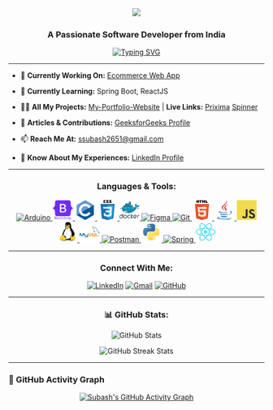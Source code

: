 <p align="center">
  <a href="#"><img src="https://readme-typing-svg.demolab.com?font=&size=27&pause=1000&color=F03B9E&center=true&vCenter=true&repeat=false&width=435&lines=Hi+%F0%9F%91%8B%2C+I'm+Subash"></a>
</p>

<h3 align="center">A Passionate Software Developer from India</h3>
<p align="center">
  <a href="https://github.com/subash-repo">
    <img src="https://readme-typing-svg.herokuapp.com?font=Fira+Code&size=22&duration=4000&pause=500&color=F75C7E&center=true&vCenter=true&width=600&lines=Java+Developer+%7C+Spring+Boot+%7C+Microservices;Building+Scalable+and+Robust+Applications;Experienced+in+REST+APIs+and+Database+Design;Tech+Enthusiast+%7C+Continuous+Learner!" alt="Typing SVG" />
  </a>
</p>


---

- 🔭 **Currently Working On:** [Ecommerce Web App](https://github.com/Subash770/Ecom-Project-MicroService.git)

- 🌱 **Currently Learning:** Spring Boot, ReactJS

- 👨‍💻 **All My Projects:** [My-Portfolio-Website](https://my-portfolio-subash-r770.netlify.app/) | **Live Links:** [Prixima](https://tiny-centaur-a8249f.netlify.app/)  [Spinner](https://curious-cajeta-2325a9.netlify.app/)

- 📝 **Articles & Contributions:** [GeeksforGeeks Profile](https://www.geeksforgeeks.org/user/ssubash2651/contributions/)

- 📫 **Reach Me At:** ssubash2651@gmail.com

- 📄 **Know About My Experiences:** [LinkedIn Profile](https://www.linkedin.com/in/subash-r-)

---

<h3 align="center">Languages & Tools:</h3>
<p align="center">
  <a href="https://www.arduino.cc/" target="_blank" rel="noreferrer">
    <img src="https://cdn.worldvectorlogo.com/logos/arduino-1.svg" alt="Arduino" width="40" height="40" style="transition: transform 0.3s ease-in-out;" onmouseover="this.style.transform='scale(1.2)';" onmouseout="this.style.transform='scale(1)';"/>
  </a>
  <a href="https://getbootstrap.com" target="_blank" rel="noreferrer">
    <img src="https://raw.githubusercontent.com/devicons/devicon/master/icons/bootstrap/bootstrap-plain-wordmark.svg" alt="Bootstrap" width="40" height="40"/>
  </a>
  <a href="https://www.cprogramming.com/" target="_blank" rel="noreferrer">
    <img src="https://raw.githubusercontent.com/devicons/devicon/master/icons/c/c-original.svg" alt="C" width="40" height="40"/>
  </a>
  <a href="https://www.w3schools.com/css/" target="_blank" rel="noreferrer">
    <img src="https://raw.githubusercontent.com/devicons/devicon/master/icons/css3/css3-original-wordmark.svg" alt="CSS3" width="40" height="40"/>
  </a>
  <a href="https://www.docker.com/" target="_blank" rel="noreferrer">
    <img src="https://raw.githubusercontent.com/devicons/devicon/master/icons/docker/docker-original-wordmark.svg" alt="Docker" width="40" height="40"/>
  </a>
  <a href="https://www.figma.com/" target="_blank" rel="noreferrer">
    <img src="https://www.vectorlogo.zone/logos/figma/figma-icon.svg" alt="Figma" width="40" height="40"/>
  </a>
  <a href="https://git-scm.com/" target="_blank" rel="noreferrer">
    <img src="https://www.vectorlogo.zone/logos/git-scm/git-scm-icon.svg" alt="Git" width="40" height="40"/>
  </a>
  <a href="https://www.w3.org/html/" target="_blank" rel="noreferrer">
    <img src="https://raw.githubusercontent.com/devicons/devicon/master/icons/html5/html5-original-wordmark.svg" alt="HTML5" width="40" height="40"/>
  </a>
  <a href="https://www.java.com" target="_blank" rel="noreferrer">
    <img src="https://raw.githubusercontent.com/devicons/devicon/master/icons/java/java-original.svg" alt="Java" width="40" height="40"/>
  </a>
  <a href="https://developer.mozilla.org/en-US/docs/Web/JavaScript" target="_blank" rel="noreferrer">
    <img src="https://raw.githubusercontent.com/devicons/devicon/master/icons/javascript/javascript-original.svg" alt="JavaScript" width="40" height="40"/>
  </a>
  <a href="https://www.linux.org/" target="_blank" rel="noreferrer">
    <img src="https://raw.githubusercontent.com/devicons/devicon/master/icons/linux/linux-original.svg" alt="Linux" width="40" height="40"/>
  </a>
  <a href="https://www.mysql.com/" target="_blank" rel="noreferrer">
    <img src="https://raw.githubusercontent.com/devicons/devicon/master/icons/mysql/mysql-original-wordmark.svg" alt="MySQL" width="40" height="40"/>
  </a>
  <a href="https://postman.com" target="_blank" rel="noreferrer">
    <img src="https://www.vectorlogo.zone/logos/getpostman/getpostman-icon.svg" alt="Postman" width="40" height="40"/>
  </a>
  <a href="https://www.python.org" target="_blank" rel="noreferrer">
    <img src="https://raw.githubusercontent.com/devicons/devicon/master/icons/python/python-original.svg" alt="Python" width="40" height="40"/>
  </a>
  <a href="https://spring.io/" target="_blank" rel="noreferrer">
    <img src="https://www.vectorlogo.zone/logos/springio/springio-icon.svg" alt="Spring" width="40" height="40"/>
  </a>
  <a href="https://reactjs.org/" target="_blank" rel="noreferrer">
    <img src="https://raw.githubusercontent.com/devicons/devicon/master/icons/react/react-original.svg" alt="React" width="40" height="40"/>
  </a>
</p>

---

<h3 align="center">Connect With Me:</h3>
<p align="center">
  <a href="https://linkedin.com/in/subash-r-" target="_blank"><img src="https://www.vectorlogo.zone/logos/linkedin/linkedin-icon.svg" alt="LinkedIn" width="40" height="40"/></a>
  <a href="mailto:ssubash2651@gmail.com" target="_blank"><img src="https://www.vectorlogo.zone/logos/gmail/gmail-icon.svg" alt="Gmail" width="40" height="40"/></a>
  <a href="https://github.com/Subash770" target="_blank"><img src="https://www.vectorlogo.zone/logos/github/github-icon.svg" alt="GitHub" width="40" height="40"/></a>
</p>

---

<h3 align="center">📊 GitHub Stats:</h3>
<p align="center">
  <img src="https://github-readme-stats.vercel.app/api?username=subash770&show_icons=true&locale=en&theme=dark" alt="GitHub Stats" />
</p>


<p align="center">
  <img src="https://github-readme-streak-stats.herokuapp.com/?user=subash770&theme=dark&hide_border=true" alt="GitHub Streak Stats" />
</p>

---

### 🌟 GitHub Activity Graph
<p align="center">
  <a href="https://github.com/Subash770">
    <img src="https://github-readme-activity-graph.vercel.app/graph?username=subash770&bg_color=0d1117&color=f75c7e&line=f75c7e&point=f75c7e&area=true&hide_border=true" alt="Subash's GitHub Activity Graph" />
  </a>
</p>
